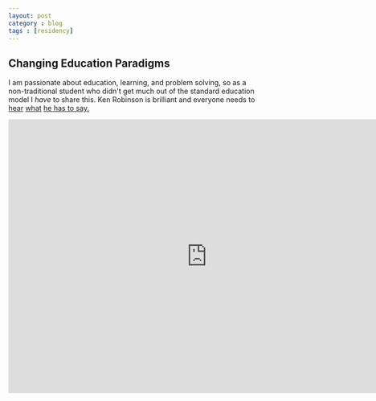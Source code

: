 ```yaml
---
layout: post
category : blog
tags : [residency]
---
```

<h2>Changing Education Paradigms</h2>
<p>I am passionate about education, learning, and problem solving, so as a non-traditional student who didn't get much out of the standard education model I <em>have</em> to share this. Ken Robinson is brilliant and everyone needs to <a href="http://www.youtube.com/watch?v=iG9CE55wbtY">hear</a> <a href="http://www.youtube.com/watch?v=r9LelXa3U_I">what</a> <a href="http://www.youtube.com/watch?v=9X0CESnGQ8U&feature=related">he has to say.</a></p>

<iframe width="790" height="545" src="http://www.youtube.com/embed/zDZFcDGpL4U" frameborder="0">  </iframe>

